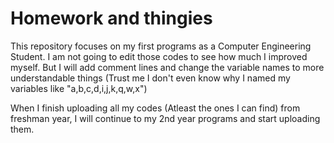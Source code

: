 # Homework and thingies

This repository focuses on my first programs as a Computer Engineering Student.
I am not going to edit those codes to see how much I improved myself. But I will add comment lines and change the variable names to more understandable things (Trust me I don't even know why I named my variables like "a,b,c,d,i,j,k,q,w,x")

When I finish uploading all my codes (Atleast the ones I can find) from freshman year, I will continue to my 2nd year programs and start uploading them.
